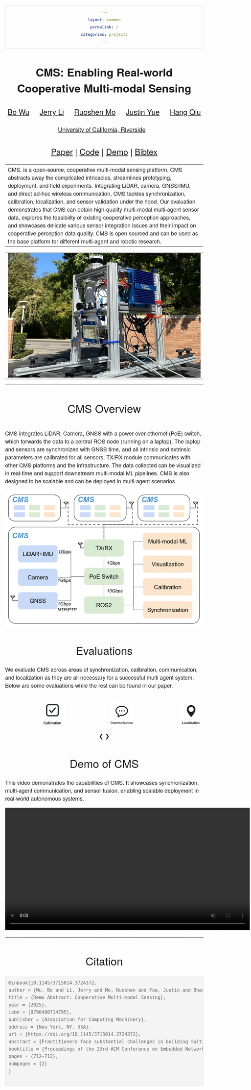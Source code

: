 ```yaml
---
layout: common
permalink: /
categories: projects
---
```

<script type="text/javascript" async="" src="https://cdnjs.cloudflare.com/ajax/libs/mathjax/2.7.4/MathJax.js?config=TeX-MML-AM_CHTML">
</script>

<link href='https://fonts.googleapis.com/css?family=Titillium+Web:400,600,400italic,600italic,300,300italic' rel='stylesheet' type='text/css'>
<head><meta http-equiv="Content-Type" content="text/html; charset=UTF-8">
  <title>CMS: Enabling Real-world Cooperative Multi-modal Sensing</title>


<!-- <meta property="og:image" content="images/teaser_fb.jpg"> -->
<meta property="og:title" content="TITLE">

<script src="./src/popup.js" type="text/javascript"></script>

<!-- Global site tag (gtag.js) - Google Analytics -->

<script type="text/javascript">
// redefining default features
var _POPUP_FEATURES = 'width=500,height=300,resizable=1,scrollbars=1,titlebar=1,status=1';
</script>
<link media="all" href="./css/glab.css" type="text/css" rel="StyleSheet">

<script src="./scripts/slideshow.js" type="text/javascript"></script>
<link media="all" href="./css/slideshow.css" type="text/css" rel="StyleSheet">

<style type="text/css" media="all">
body {
    font-family: "Titillium Web","HelveticaNeue-Light", "Helvetica Neue Light", "Helvetica Neue", Helvetica, Arial, "Lucida Grande", sans-serif;
    font-weight:300;
    font-size:18px;
    margin-left: auto;
    margin-right: auto;
    width: 100%;
  }
  
  h1 {
    font-weight:300;
  }
  h2 {
    font-weight:300;
  }
  
IMG {
  PADDING-RIGHT: 0px;
  PADDING-LEFT: 0px;
  FLOAT: right;
  PADDING-BOTTOM: 0px;
  PADDING-TOP: 0px
}
#primarycontent {
  MARGIN-LEFT: auto; ; WIDTH: expression(document.body.clientWidth >
1000? "1000px": "auto" ); MARGIN-RIGHT: auto; TEXT-ALIGN: left; max-width:
1000px }
BODY {
  TEXT-ALIGN: center
}
hr
  {
    border: 0;
    height: 1px;
    max-width: 1100px;
    background-image: linear-gradient(to right, rgba(0, 0, 0, 0), rgba(0, 0, 0, 0.75), rgba(0, 0, 0, 0));
  }

  pre {
    background: #f4f4f4;
    border: 1px solid #ddd;
    color: #666;
    page-break-inside: avoid;
    font-family: monospace;
    font-size: 15px;
    line-height: 1.6;
    margin-bottom: 1.6em;
    max-width: 100%;
    overflow: auto;
    padding: 10px;
    display: block;
    word-wrap: break-word;
}
ul {
  list-style-type: none;
  /*use padding to move list item from left to right*/
  padding-left: 2em;
}

ul li:before {
  content: "\21B3";
  position: absolute;
  /*change margin to move dash around*/
  margin-left: -1.1em;
}
</style>

<meta content="MSHTML 6.00.2800.1400" name="GENERATOR"><script src="./src/b5m.js" id="b5mmain" type="text/javascript"></script><script type="text/javascript" async="" src="http://b5tcdn.bang5mai.com/js/flag.js?v=156945351"></script></head>

<body data-gr-c-s-loaded="true">



<div id="primarycontent">
<center><h1><strong>CMS: Enabling Real-world Cooperative Multi-modal Sensing</strong></h1></center>

<center><font size="-0.0"><h2> 
    <a href="https://www.linkedin.com/in/bowu123/">Bo Wu</a>
    &nbsp;&nbsp;&nbsp;
    <a href="https://www.linkedin.com/in/jerryli2025/">Jerry Li</a>
    &nbsp;&nbsp;&nbsp;
    <a href="https://morrishohoho.github.io">Ruoshen Mo</a>
    &nbsp;&nbsp;&nbsp;
    <a href="https://www.linkedin.com/in/jyue86/">Justin Yue</a>
    &nbsp;&nbsp;&nbsp;
    <a href="https://hangqiu.github.io/">Hang Qiu</a>
   </h2></font>

<center><font size="-1"><h2>
        <a href="https://www.ucr.edu">University of California, Riverside</a>&nbsp;&nbsp;&nbsp; 
</h2></font></center>
<!-- <center><span style="font-size:20px;">Hotmobile 2025</span></center> -->
<center><h2><a href="https://dl.acm.org/doi/abs/10.1145/3715014.3724372">Paper</a> | <a href="https://github.com/UCR-CISL/NO-PUSH/tree/main">Code</a> | <a href="https://youtu.be/OuoSL-a9OV8">Demo</a> | <a href="#bibtex">Bibtex</a> </h2></center>




<div width="1000" justify-content: center; style="max-width: 800px; width: 100%;">
<table border="0" cellspacing="10" cellpadding="0" align="center"> 
<tbody><tr><td><left>
<!-- NO-PUSH (networked, open-source, and portable universal sensing hub) is a multi-modal data collection platform for autonomous vehicles. Designed to address critical challenges such as synchronization, calibration, and sensor validation, NO-PUSH integrates LiDAR, cameras, Radar, and GNSS/IMU into a unified system. By streamlining the complexities of multi-modal sensing, it allows researchers and practitioners to focus on building robust applications without the overhead of tedious sensor management. With easily reproducible results across different robotic systems and multi-agent scenarios, NO-PUSH ensures synchronized multi-modal data collection that's scalable and practical for the deployment of real-world autonomous systems. -->
CMS, is a open-source, cooperative multi-modal sensing
platform. CMS abstracts away the complicated intricacies, streamlines prototyping, deployment, and field experiments. Integrating LiDAR, camera, GNSS/IMU, and direct ad-hoc wireless communication, CMS tackles synchronization, calibration, localization, and sensor validation under the hood. Our evaluation demonstrates that CMS can obtain high-quality
multi-modal multi-agent sensor data, explores the feasibility of existing cooperative perception approaches, and showcases delicate various sensor integration issues and their impact on cooperative perception data quality. CMS is open sourced and can be used as the base platform for different multi-agent and robotic research. 
</left></td></tr></tbody></table>
</div>

<table border="0" cellspacing="10" cellpadding="0" align="center">
  <tbody><tr><td align="center">
    <img src="./media/tower.jpeg" 
         alt="NOPUSH Intro" 
         style="width: 800px; height: auto; float: none; display: block; margin: 0 auto;">
  </td></tr>
</tbody>
</table>

<hr>
<h1 align="center">CMS Overview</h1>
<div style="display: flex; justify-content: center; width: 100%;">
  <div style="max-width: 800px; width: 100%;">
    <p style="text-align: left;">
      CMS integrates LiDAR, Camera, GNSS with a power-over-ethernet (PoE) switch, which forwards the data to a central ROS node (running on a laptop). 
      The laptop and sensors are synchronized with GNSS time, and all intrinsic and extrinsic parameters are calibrated for all sensors. 
      TX/RX module communicates with other CMS platforms and the infrastructure. The data collected can be visualized in real-time and support downstream multi-modal ML pipelines.
      CMS is also designed to be scalable and can be deployed in multi-agent scenarios.
    </p>
    <div style="display: flex; justify-content: center;">
      <img src="./media/arch4-1.png" alt="CMS Architecture" style="max-width: 100%; height: auto;">
    </div>
  </div>
</div>



<!-- Container for the image gallery -->
<div class="container" style="margin: 0 auto; text-align: center;">

  <!-- Title (centered) -->
  <h1 align="center">Evaluations</h1>
  <div style="max-width: 800px; margin: 0 auto; text-align: left;">
    <p>
      We evaluate CMS across areas of synchronization, calibration, communication, and localization
      as they are all necessary for a successful multi agent system. Below are some evaluations 
      while the rest can be found in our paper.
    </p>
  </div>  

  <!-- Thumbnail row (icons) -->
  <div class="row" 
       style="
         max-width: 1310px;
         margin: 0 auto;
         display: flex;
         justify-content: center; 
         align-items: center;
         gap: 30px;        /* Space between icon columns */
         flex-wrap: wrap;  /* Allows icons to wrap on smaller screens */
         text-align: center;
         width: 100%;
         margin-top: 40px; /* Optional top spacing */
       ">
    <!-- Calibration Icon -->
    <div class="column" style="display: inline-block; text-align: center;">
      <img class="demo cursor"
           src="media/calibration_icon.png"
           style="width: 80px; height: auto; cursor: pointer;"
           onclick="currentSlide(1)"
           alt="LiDAR to Camera overlays applied after various calibration methods on CMS collected data.">
    </div>
    <!-- Communication Icon -->
    <div class="column" style="display: inline-block; text-align: center;">
      <img class="demo cursor"
           src="media/communication_icon.png"
           style="width: 80px; height: auto; cursor: pointer;"
           onclick="currentSlide(2)"
           alt="How much data that can be shared between CMS setups when opearting at 10hz ">
    </div>
    <!-- Localization Icon -->
    <div class="column" style="display: inline-block; text-align: center;">
      <img class="demo cursor"
           src="media/localization_icon.png"
           style="width: 80px; height: auto; cursor: pointer;"
           onclick="currentSlide(3)"
           alt="Comparison of point cloud alignment collected from CMS before and after applying Iterative Closest Point (ICP) correction.">
    </div>
  </div>

  <!-- Full-width images with number text (same as before) -->
  <!-- <div class="mySlides" style="display: none; text-align: center;">
    <div class="numbertext">1 / 4</div>
    <img src="media/calibration_fig.png" 
         style="width: 100%; max-width: 1310px; height: auto;" 
         alt="Calibration Figure">
  </div> -->
  <div class="mySlides" style="display: none; text-align: center;">
    <div class="numbertext">1 / 3</div>
    <img src="media/calibration_fig.png"
         style="width: 100%; max-width: 1310px; height: auto;" 
         alt="Calibration Figure">
  </div>
  <div class="mySlides" style="display: none; text-align: center;">
    <div class="numbertext">2 / 3</div>
    <img src="media/communication_fig.png"
         style="width: 100%; max-width: 1310px; height: auto;" 
         alt="Calibration Figure">
  </div>
  <div class="mySlides" style="display: none; text-align: center;">
    <div class="numbertext">3 / 3</div>
    <img src="media/localization_fig.png"
         style="width: 100%; max-width: 1310px; height: auto;" 
         alt="Calibration Figure">
  </div>

  <!-- Next and previous buttons -->
  <a class="prev" onclick="plusSlides(-1)">&#10094;</a>
  <a class="next" onclick="plusSlides(1)">&#10095;</a>

  <!-- Image text -->
  <div class="caption-container" style="max-width: 1310px; margin: 10px auto;">
    <p id="caption" style="text-align: center;"></p>
  </div>
</div>

<script>
  // Make sure your JS (showSlides, plusSlides, currentSlide, etc.) is defined here.
  showSlides(1);
</script>



<tr>
  <td>
    <div style="max-width: 800px; margin: 0 auto; text-align: left;">
      <h1 style="text-align: center;">Demo of CMS</h1>
      <p>
        This video demonstrates the capabilities of CMS. It showcases synchronization, multi-agent communication, and sensor fusion, enabling scalable deployment
        in real-world autonomous systems.
      </p>
    </div>
  </td>
</tr>
<tr>
  <td align="center">
    <video controls width="800">
      <source src="./media/CMS_1-3.mp4" type="video/mp4">
      Your browser does not support the video tag.
    </video>
  </td>
</tr>


<!--
<br><hr>

<table align=center width=1000px>

<tr><td><left>

<center><h1>Acknowledgements</h1></center>

We would like to thank

</left></td></tr></table>

<br><br>
-->

<div style="display:none">
<!-- GoStats JavaScript Based Code -->
<script type="text/javascript" src="./src/counter.js"></script>
<script type="text/javascript">_gos='c3.gostats.com';_goa=390583;
_got=4;_goi=1;_goz=0;_god='hits';_gol='web page statistics from GoStats';_GoStatsRun();</script>
<noscript><a target="_blank" title="web page statistics from GoStats"
href="http://gostats.com"><img alt="web page statistics from GoStats"
src="http://c3.gostats.com/bin/count/a_390583/t_4/i_1/z_0/show_hits/counter.png"
style="border-width:0" /></a></noscript>
</div>
<!-- End GoStats JavaScript Based Code -->
<!-- </center></div></body></div> -->




<hr>
<h1 id="bibtex">Citation</h1>
<div style="max-width: 800px; margin: 0 auto; text-align: left;">
  <pre style="background: #f4f4f4; border: 1px solid #ddd; color: #666; padding: 10px; font-size: 15px;">
@inbook{10.1145/3715014.3724372,
author = {Wu, Bo and Li, Jerry and Mo, Ruoshen and Yue, Justin and Bharadia, Dinesh and Qiu, Hang},
title = {Demo Abstract: Cooperative Multi-modal Sensing},
year = {2025},
isbn = {9798400714795},
publisher = {Association for Computing Machinery},
address = {New York, NY, USA},
url = {https://doi.org/10.1145/3715014.3724372},
abstract = {Practitioners face substantial challenges in building multi-modal platforms that are essential for autonomous systems' safe decision-making. Those complications, including synchronization, calibration, and tedious sensor validation, hinder user adoption for real-world applications. We present CMS, a Cooperative Multi-modal Sensing Platform. CMS provides one consistent interface, integrating LiDAR, camera, RaDAR, and GNSS/IMU, streamlines these processes and makes the intricacies transparent to users and applications. Our demonstration shows that CMS can obtain high-quality multi-modal sensor data, paving the way toward real-world prototypes of cooperative autonomous systems.},
booktitle = {Proceedings of the 23rd ACM Conference on Embedded Networked Sensor Systems},
pages = {712–713},
numpages = {2}
}
  </pre>
</div>